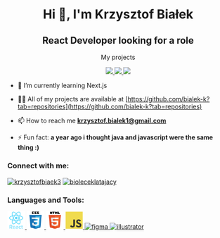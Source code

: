 <h1 align="center">Hi 👋, I'm Krzysztof Białek</h1>
<h2 align="center">React Developer looking for a role </h2>

<div align="center">

  <p>My projects</p>
  
  <a href="https://github.com/bialek-k/Sucharromana-app">
<img width="300px" src="https://user-images.githubusercontent.com/57173170/151368610-6393d4c0-6ee2-4910-a8d0-e3951d14a877.png" />
  </a>
  <a href="https://www.krzysztof-bialek.pl">
<img width="300px" src="https://user-images.githubusercontent.com/57173170/164685876-aa9b6f5e-a0d2-4b4e-99b9-c33a7f8f82f1.png" />
  </a>
  <a href="https://github.com/bialek-k/Weather-App">
<img width="300px" src="https://user-images.githubusercontent.com/57173170/151369278-f01632f8-c805-4983-8b8b-03e1a17acfe9.png" />
  </a>
</div>

- 🔭 I’m currently learning Next.js

- 👨‍💻 All of my projects are available at [https://github.com/bialek-k?tab=repositories](https://github.com/bialek-k?tab=repositories)

- 📫 How to reach me **krzysztof.bialek1@gmail.com**

- ⚡ Fun fact: **a year ago i thought java and javascript were the same thing :)**



<h3 align="left">Connect with me:</h3>
<p align="left">
<a href="https://twitter.com/krzysztofbiaek3" target="blank"><img align="center" src="https://raw.githubusercontent.com/rahuldkjain/github-profile-readme-generator/master/src/images/icons/Social/twitter.svg" alt="krzysztofbiaek3" height="30" width="40" /></a>
<a href="https://fb.com/bioleceklatajacy" target="blank"><img align="center" src="https://raw.githubusercontent.com/rahuldkjain/github-profile-readme-generator/master/src/images/icons/Social/facebook.svg" alt="bioleceklatajacy" height="30" width="40" /></a>
</p>

<h3 align="left">Languages and Tools:</h3>
<p align="left"> 
<a href="https://reactjs.org/" target="_blank" rel="noreferrer"> <img src="https://raw.githubusercontent.com/devicons/devicon/master/icons/react/react-original-wordmark.svg" alt="react" width="40" height="40"/> </a><a href="https://www.w3schools.com/css/" target="_blank" rel="noreferrer"> <img src="https://raw.githubusercontent.com/devicons/devicon/master/icons/css3/css3-original-wordmark.svg" alt="css3" width="40" height="40"/> </a>  <a href="https://www.w3.org/html/" target="_blank" rel="noreferrer"> <img src="https://raw.githubusercontent.com/devicons/devicon/master/icons/html5/html5-original-wordmark.svg" alt="html5" width="40" height="40"/> </a> <a href="https://developer.mozilla.org/en-US/docs/Web/JavaScript" target="_blank" rel="noreferrer"> <img src="https://raw.githubusercontent.com/devicons/devicon/master/icons/javascript/javascript-original.svg" alt="javascript" width="40" height="40"/> </a><a href="https://www.figma.com/" target="_blank" rel="noreferrer"> <img src="https://www.vectorlogo.zone/logos/figma/figma-icon.svg" alt="figma" width="40" height="40"/> </a> <a href="https://www.adobe.com/in/products/illustrator.html" target="_blank" rel="noreferrer"> <img src="https://www.vectorlogo.zone/logos/adobe_illustrator/adobe_illustrator-icon.svg" alt="illustrator" width="40" height="40"/> </a> </p>
